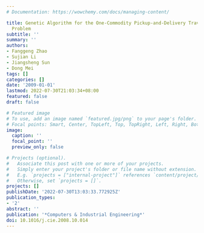 ```yaml
---
# Documentation: https://wowchemy.com/docs/managing-content/

title: Genetic Algorithm for the One-Commodity Pickup-and-Delivery Traveling Salesman
  Problem
subtitle: ''
summary: ''
authors:
- Fanggeng Zhao
- Sujian Li
- Jiangsheng Sun
- Dong Mei
tags: []
categories: []
date: '2009-01-01'
lastmod: 2022-07-30T21:03:34+08:00
featured: false
draft: false

# Featured image
# To use, add an image named `featured.jpg/png` to your page's folder.
# Focal points: Smart, Center, TopLeft, Top, TopRight, Left, Right, BottomLeft, Bottom, BottomRight.
image:
  caption: ''
  focal_point: ''
  preview_only: false

# Projects (optional).
#   Associate this post with one or more of your projects.
#   Simply enter your project's folder or file name without extension.
#   E.g. `projects = ["internal-project"]` references `content/project/deep-learning/index.md`.
#   Otherwise, set `projects = []`.
projects: []
publishDate: '2022-07-30T13:03:33.772925Z'
publication_types:
- '2'
abstract: ''
publication: '*Computers & Industrial Engineering*'
doi: 10.1016/j.cie.2008.10.014
---
```

